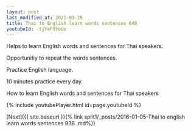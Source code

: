 ```yaml
---
layout: post
last_modified_at: 2021-03-29
title: Thai to English learn words sentences 648 
youtubeId: -tjYeF9YoUo
---
```

 
 
Helps to learn English words and sentences for Thai speakers.

Opportunitiy to repeat the words sentences. 

Practice English language. 
 
10 minutes practice every day. 
 
How to learn English words and sentences for Thai speakers 
 
{% include youtubePlayer.html id=page.youtubeId %}
 
 
[Next]({{ site.baseurl }}{% link  split1/_posts/2016-01-05-Thai to english learn words sentences 938 .md%})
 
